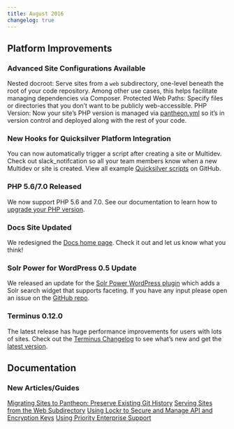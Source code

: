 ```yaml
---
title: August 2016
changelog: true
---
```

## Platform Improvements

### Advanced Site Configurations Available
Nested docroot: Serve sites from a `web` subdirectory, one-level beneath the root of your code repository. Among other use cases, this helps facilitate managing dependencies via Composer.
Protected Web Paths: Specify files or directories that you don’t want to be publicly web-accessible.
PHP Version: Now your site’s PHP version is managed via [pantheon.yml](/pantheon-yml) so it’s in version control and deployed along with the rest of your code.

### New Hooks for Quicksilver Platform Integration
You can now automatically trigger a script after creating a site or Multidev. Check out slack_notifcation so all your team members know when a new Multidev or site is created. View all example [Quicksilver scripts](https://github.com/pantheon-systems/quicksilver-examples/) on GitHub.

### PHP 5.6/7.0 Released
We now support PHP 5.6 and 7.0. See our documentation to learn how to [upgrade your PHP version](/php-versions).

### Docs Site Updated
We redesigned the [Docs home page](https://pantheon.io/docs/). Check it out and let us know what you think!

### Solr Power for WordPress 0.5 Update
We released an update for the [Solr Power WordPress plugin](https://wordpress.org/plugins/solr-power/) which adds a Solr search widget that supports faceting. If you have any input please open an issue on the [GitHub repo](https://github.com/pantheon-systems/solr-power).

### Terminus 0.12.0
The latest release has huge performance improvements for users with lots of sites. Check out the [Terminus Changelog](https://github.com/pantheon-systems/cli/blob/master/CHANGELOG.md) to see what’s new and get the [latest version](https://github.com/pantheon-systems/cli/releases).


## Documentation

### New Articles/Guides

[Migrating Sites to Pantheon: Preserve Existing Git History](/migrate-manual/#from-the-command-line-with-git)
[Serving Sites from the Web Subdirectory](/nested-docroot)
[Using Lockr to Secure and Manage API and Encryption Keys](/guides/lockr)
[Using Priority Enterprise Support](/guides/support/contact-support/#premium-technical-support-and-on-call-services)

